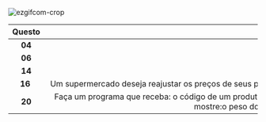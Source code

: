 ![ezgifcom-crop](https://user-images.githubusercontent.com/125037138/224165063-0c500cd0-c902-426c-987e-c99c45b1a779.jpg) 

Questo| Enunciado 
 :---------:|:------:
**04** | Faça um programa que receba três números e mostre-os em ordem crescente.
**06** | Faça um programa que receba um número inteiro é verifique se esse número é par ou ímpar.
**14** | Faça um programa que receba o salário de um funcionário, calcule e mostre o novo salário desse funcionário, acrescido de bonificação e de auxílio-escola.
**16** | Um supermercado deseja reajustar os preços de seus produtos usando o seguinte critério: o produto poderá ter seu preço aumentado ou diminuído. Para alterar o preço o produto deve preencher pelo menos um dos requisitos a seguir. Faça um programa que receba o preço atual e a venda mensal média do produto, calcule e mostre o novo preço.
**20** | Faça um programa que receba: o código de um produto comprado, supondo que a digitação do código do produto seja sempre válida, ou seja, um número inteiro entre 1 e 10; o peso do produto em quilos; o código do país de origem, supondo que a digitação do código do país seja sempre válida, ou seja, um número inteiro entre 1 e 3. Calcule e mostre:o peso do produto convertido em gramas; o preço total do produto comprado; o valor do imposto, sabendo-se que o imposto é cobrado sobre o preço total do produto comprado e que depende do país de origem: o valor total, preço total do produto mais imposto.

